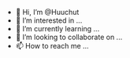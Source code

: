 - 👋 Hi, I’m @Huuchut
- 👀 I’m interested in ...
- 🌱 I’m currently learning ...
- 💞️ I’m looking to collaborate on ...
- 📫 How to reach me ...

<!---
Huuchut/Huuchut is a ✨ special ✨ repository because its `README.md` (this file) appears on your GitHub profile.
You can click the Preview link to take a look at your changes.
--->
